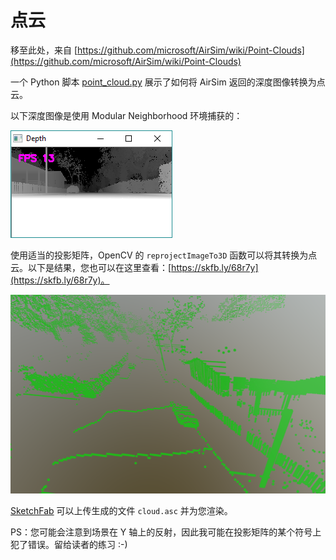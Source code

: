# 点云

移至此处，来自 [https://github.com/microsoft/AirSim/wiki/Point-Clouds](https://github.com/microsoft/AirSim/wiki/Point-Clouds)

一个 Python 脚本 [point_cloud.py](https://github.com/Microsoft/AirSim/blob/main/PythonClient/multirotor/point_cloud.py) 展示了如何将 AirSim 返回的深度图像转换为点云。

以下深度图像是使用 Modular Neighborhood 环境捕获的：

![depth](images/depth.png)

使用适当的投影矩阵，OpenCV 的 `reprojectImageTo3D` 函数可以将其转换为点云。以下是结果，您也可以在这里查看：[https://skfb.ly/68r7y](https://skfb.ly/68r7y)。

![depth](images/point_cloud.png)

[SketchFab](https://sketchfab.com) 可以上传生成的文件 `cloud.asc` 并为您渲染。

PS：您可能会注意到场景在 Y 轴上的反射，因此我可能在投影矩阵的某个符号上犯了错误。留给读者的练习 :-)